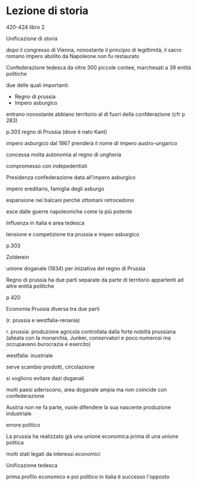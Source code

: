 # Lezione di storia

420-424 libro 2

Unificazione di storia

dopo il congresso di Vienna, nonostante il principio di legittimità, il sacro romano impero abolito da Napoleone non fu restaurato

Confederazione tedesca
da oltre 300 piccole contee, marchesati a 39 entità politiche

due delle quali importanti:
* Regno di prussia
* Impero asburgico

entrano nonostante abbiano territorio al di fuori della confderazione (cfr p 283)

p.303 regno di Prussia (dove è nato Kant)

impero asburgico dal 1867 prenderà il nome di impero austro-ungarico

concessa molta autonomia al regno di ungheria

compromesso con indepedentisti

Presidenza confederazione data all'impero asburgico

impero ereditario, famiglia degli asburgo

espansione nei balcani perchè ottomani retrocedono

esce dalle guerre napoleoniche come la più potente

Influenza in italia e area tedesca


tensione e competizione tra prussia e impeo asburgico

p.303

Zolderein

unione doganale (1834) per iniziativa del regno di Prussia

Regno di prussia ha due parti separate da parte di territorio appartenti ad altre entità politiche

p 420

Economia Prussia diversa tra due parti

(r. prussia e westfalia-renania)

r. prussia: produzione agricola controllata dalla forte nobiltà prussiana  (alleata con la monarchia, Junker, conservatori e poco numerosi ma occupavano burocrazia e esercito)

westfalia: inustriale

serve scambio prodotti, circolazione

si vogliono evitare dazi doganali

molti paesi aderiscono, area doganale ampia ma non coincide con confederazione

Austria non ne fa parte, vuole difendere la sua nascente produzione industriale


errore politico

La prussia ha realizzato già una unione economica prima di una unione politica
 
molti stati legati da interessi economici

Unificazione tedesca

prima profilo economico e poi politico
in italia è successo l'opposto
<!--stackedit_data:
eyJoaXN0b3J5IjpbLTMwMTQwNDQ1NywxMDE1MzgxNzA0XX0=
-->
